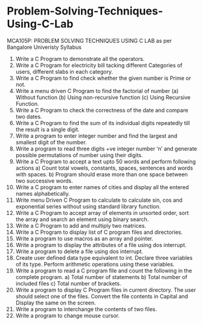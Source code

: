 # Problem-Solving-Techniques-Using-C-Lab
MCA105P: PROBLEM SOLVING TECHNIQUES USING C LAB as per Bangalore Univeristy Syllabus

1. Write a C Program to demonstrate all the operators.
2. Write a C Program for electricity bill tacking different Categories of users, different slabs in each category.
3. Write a C Program to find check whether the given number is Prime or not.
4. Write a menu driven C Program to find the factorial of number (a) Without function (b) Using non-recursive function (c) Using Recursive Function.
5. Write a C Program to check the correctness of the date and compare two dates.
6. Write a C Program to find the sum of its individual digits repeatedly till the result is a single digit.
7. Write a program to enter integer number and find the largest and smallest digit of the number.
8. Write a program to read three digits +ve integer number ‘n’ and generate possible permutations of number using their digits.
9. Write a C Program to accept a text upto 50 words and perform following actions
a) Count total vowels, constants, spaces, sentences and words with spaces.
b) Program should erase more than one space between two successive words.
10. Write a C program to enter names of cities and display all the entered names alphabetically.
11. Write menu Driven C Program to calculate to calculate sin, cos and exponential series without using standard library function.
12. Write a C Program to accept array of elements in unsorted order, sort the array and search an element using binary search.
13. Write a C Program to add and multiply two matrices.
14. Write a C Program to display list of C program files and directories.
15. Write a program to use macros as an array and pointer.
16. Write a program to display the attributes of a file using dos interrupt.
17. Write a program to delete a file using dos interrupt.
18. Create user defined data type equivalent to int. Declare three variables of its type. Perform arithmetic operations using these variables.
19. Write a program to read a C program file and count the following in the complete program. a) Total number of statements b) Total number of included files
c) Total number of brackets.
20. Write a program to display C Program files in current directory. The user should select one of the files. Convert the file contents in Capital and Display the same on the screen.
21. Write a program to interchange the contents of two files.
22. Write a program to change mouse cursor.
